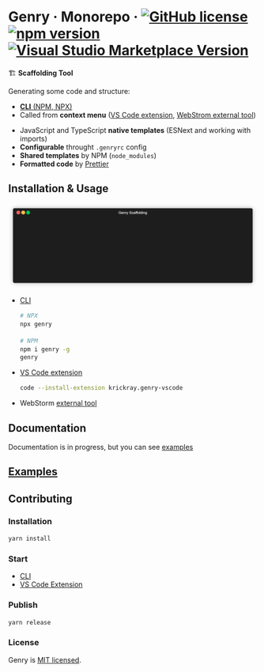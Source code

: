 # Genry &middot; Monorepo &middot; [![GitHub license](https://img.shields.io/badge/license-MIT-blue.svg)](https://github.com/KrickRay/genry/blob/master/LICENSE) [![npm version](https://img.shields.io/npm/v/genry.svg)](https://www.npmjs.com/package/genry) [![Visual Studio Marketplace Version](https://img.shields.io/visual-studio-marketplace/v/krickray.genry-vscode?label=vs%20code%20extension)](https://marketplace.visualstudio.com/items?itemName=krickray.genry-vscode)

🏗️ **Scaffolding Tool**

Generating some code and structure:

-   [**CLI** (NPM, NPX)](https://www.npmjs.com/package/genry)
-   Called from **context menu** ([VS Code extension](https://marketplace.visualstudio.com/items?itemName=krickray.genry-vscode), [WebStrom external tool](https://www.jetbrains.com/help/webstorm/configuring-third-party-tools.html))

*   JavaScript and TypeScript **native templates** (ESNext and working with imports)
*   **Configurable** throught `.genryrc` config
*   **Shared templates** by NPM (`node_modules`)
*   **Formatted code** by [Prettier](https://prettier.io/)

## Installation & Usage

![Sample](sample.gif)

-   [CLI](https://www.npmjs.com/package/genry)

    ```sh
    # NPX
    npx genry

    # NPM
    npm i genry -g
    genry
    ```

-   [VS Code extension](https://marketplace.visualstudio.com/items?itemName=krickray.genry-vscode)

    ```sh
    code --install-extension krickray.genry-vscode
    ```

-   WebStorm [external tool](https://www.jetbrains.com/help/webstorm/configuring-third-party-tools.html)

## Documentation

Documentation is in progress, but you can see [examples](https://github.com/KrickRay/genry/tree/master/packages/examples)

## [Examples](https://github.com/KrickRay/genry/tree/master/packages/examples)

## Contributing

### Installation

```sh
yarn install
```

### Start

-   [CLI](https://github.com/KrickRay/genry/tree/master/packages/genry)
-   [VS Code Extension](https://github.com/KrickRay/genry/tree/master/packages/genry-vscode)

### Publish

```sh
yarn release
```

### License

Genry is [MIT licensed](./LICENSE).
